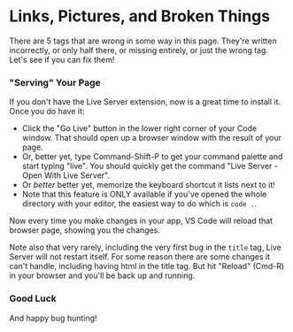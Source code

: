 # Links, Pictures, and Broken Things

There are 5 tags that are wrong in some way in this page. They're written incorrectly, or only half there, or missing entirely, or just the wrong tag. Let's see if you can fix them!


### "Serving" Your Page

If you don't have the Live Server extension, now is a great time to install it. Once you do have it:

* Click the "Go Live" button in the lower right corner of your Code window. That should open up a browser window with the result of your page.
* Or, better yet, type Command-Shift-P to get your command palette and start typing "live". You should quickly get the command "Live Server - Open With Live Server".
* Or _better_ better yet, memorize the keyboard shortcut it lists next to it!
* Note that this feature is ONLY available if you've opened the whole directory with your editor, the easiest way to do which is `code .`.

Now every time you make changes in your app, VS Code will reload that browser page, showing you the changes.

Note also that very rarely, including the very first bug in the `title` tag, Live Server will not restart itself. For some reason there are some changes it can't handle, including having html in the title tag. But hit "Reload" (Cmd-R) in your browser and you'll be back up and running.


### Good Luck


And happy bug hunting!

